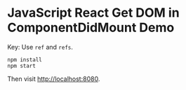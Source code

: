 JavaScript React Get DOM in ComponentDidMount Demo
==================================================

Key: Use `ref` and `refs`.

```
npm install
npm start
```

Then visit <http://localhost:8080>.
